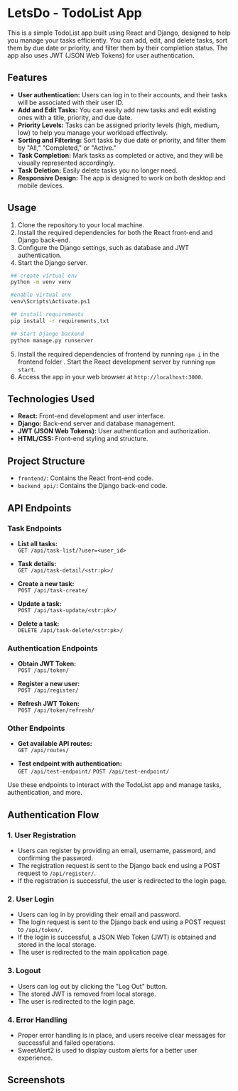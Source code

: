 # LetsDo - TodoList App

This is a simple TodoList app built using React and Django, designed to help you manage your tasks efficiently. You can add, edit, and delete tasks, sort them by due date or priority, and filter them by their completion status. The app also uses JWT (JSON Web Tokens) for user authentication.

## Features

- **User authentication:** Users can log in to their accounts, and their tasks will be associated with their user ID.
- **Add and Edit Tasks:** You can easily add new tasks and edit existing ones with a title, priority, and due date.
- **Priority Levels:** Tasks can be assigned priority levels (high, medium, low) to help you manage your workload effectively.
- **Sorting and Filtering:** Sort tasks by due date or priority, and filter them by "All," "Completed," or "Active."
- **Task Completion:** Mark tasks as completed or active, and they will be visually represented accordingly.
- **Task Deletion:** Easily delete tasks you no longer need.
- **Responsive Design:** The app is designed to work on both desktop and mobile devices.

## Usage
 
 1. Clone the repository to your local machine.
 2. Install the required dependencies for both the React front-end  and Django back-end.
 3. Configure the Django settings, such as database and JWT  authentication.
 4. Start the Django server.
 
 ```bash
  ## create virtual env
  python -m venv venv
 
  #enable virtual env
  venv\Scripts\Activate.ps1
 
  ## install requirements
  pip install -r requirements.txt
 
  ## Start Django backend
  python manage.py runserver
  ```
  
 5. Install the required dependencies of frontend by running `npm i` in the frontend folder . Start the React development server by running `npm start`.
 6. Access the app in your web browser at `http://localhost:3000`.
 
## Technologies Used
 
- **React:** Front-end development and user interface.
- **Django:** Back-end server and database management.
- **JWT (JSON Web Tokens):** User authentication and authorization.
- **HTML/CSS:** Front-end styling and structure.

## Project Structure

- `frontend/`: Contains the React front-end code.
- `backend_api/`: Contains the Django back-end code.


## API Endpoints

### Task Endpoints

- **List all tasks:**  
  `GET /api/task-list/?user=<user_id>`
  
- **Task details:**  
  `GET /api/task-detail/<str:pk>/`

- **Create a new task:**  
  `POST /api/task-create/`

- **Update a task:**  
  `POST /api/task-update/<str:pk>/`

- **Delete a task:**  
  `DELETE /api/task-delete/<str:pk>/`

### Authentication Endpoints

- **Obtain JWT Token:**  
  `POST /api/token/`

- **Register a new user:**  
  `POST /api/register/`

- **Refresh JWT Token:**  
  `POST /api/token/refresh/`

### Other Endpoints

- **Get available API routes:**  
  `GET /api/routes/`

- **Test endpoint with authentication:**  
  `GET /api/test-endpoint/`
  `POST /api/test-endpoint/`

Use these endpoints to interact with the TodoList app and manage tasks, authentication, and more.

## Authentication Flow

### 1. User Registration

- Users can register by providing an email, username, password, and confirming the password.
- The registration request is sent to the Django back end using a POST request to `/api/register/`.
- If the registration is successful, the user is redirected to the login page.

### 2. User Login

- Users can log in by providing their email and password.
- The login request is sent to the Django back end using a POST request to `/api/token/`.
- If the login is successful, a JSON Web Token (JWT) is obtained and stored in the local storage.
- The user is redirected to the main application page.

### 3. Logout

- Users can log out by clicking the "Log Out" button.
- The stored JWT is removed from local storage.
- The user is redirected to the login page.

### 4. Error Handling

- Proper error handling is in place, and users receive clear messages for successful and failed operations.
- SweetAlert2 is used to display custom alerts for a better user experience.

## Screenshots

<!-- ![TodoList App](screenshot.png) -->


